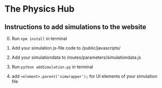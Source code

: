 # The Physics Hub

## Instructions to add simulations to the website

0. Run `npm install` in terminal

1. Add your simulation js-file code to /public/javascripts/

2. Add your simulationdata to /routes/parameters/simulationdata.js

3. Run `python addSimulation.py` in terminal

4. add `<element>.parent('simwrapper');` for UI elements of your simulation file

